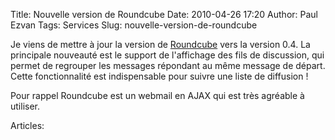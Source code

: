 Title: Nouvelle version de Roundcube
Date: 2010-04-26 17:20
Author: Paul Ezvan
Tags: Services
Slug: nouvelle-version-de-roundcube

Je viens de mettre à jour la version de
[Roundcube](https://www.ezvan.fr/roundcube/) vers la version 0.4. La
principale nouveauté est le support de l'affichage des fils de
discussion, qui permet de regrouper les messages répondant au même
message de départ. Cette fonctionnalité est indispensable pour suivre
une liste de diffusion !

Pour rappel Roundcube est un webmail en AJAX qui est très agréable à
utiliser.

Articles: 

